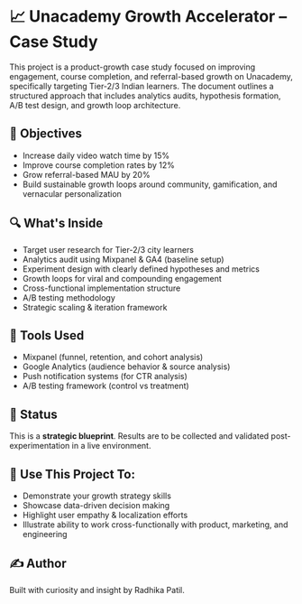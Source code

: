 
# 📈 Unacademy Growth Accelerator – Case Study

This project is a product-growth case study focused on improving engagement, course completion, and referral-based growth on Unacademy, specifically targeting Tier-2/3 Indian learners. The document outlines a structured approach that includes analytics audits, hypothesis formation, A/B test design, and growth loop architecture.

## 📌 Objectives

- Increase daily video watch time by 15%
- Improve course completion rates by 12%
- Grow referral-based MAU by 20%
- Build sustainable growth loops around community, gamification, and vernacular personalization

## 🔍 What's Inside

- Target user research for Tier-2/3 city learners
- Analytics audit using Mixpanel & GA4 (baseline setup)
- Experiment design with clearly defined hypotheses and metrics
- Growth loops for viral and compounding engagement
- Cross-functional implementation structure
- A/B testing methodology
- Strategic scaling & iteration framework

## 🚀 Tools Used

- Mixpanel (funnel, retention, and cohort analysis)
- Google Analytics (audience behavior & source analysis)
- Push notification systems (for CTR analysis)
- A/B testing framework (control vs treatment)

## 🧪 Status

This is a **strategic blueprint**. Results are to be collected and validated post-experimentation in a live environment.

## 🧠 Use This Project To:

- Demonstrate your growth strategy skills
- Showcase data-driven decision making
- Highlight user empathy & localization efforts
- Illustrate ability to work cross-functionally with product, marketing, and engineering

## ✍️ Author

Built with curiosity and insight by Radhika Patil.

